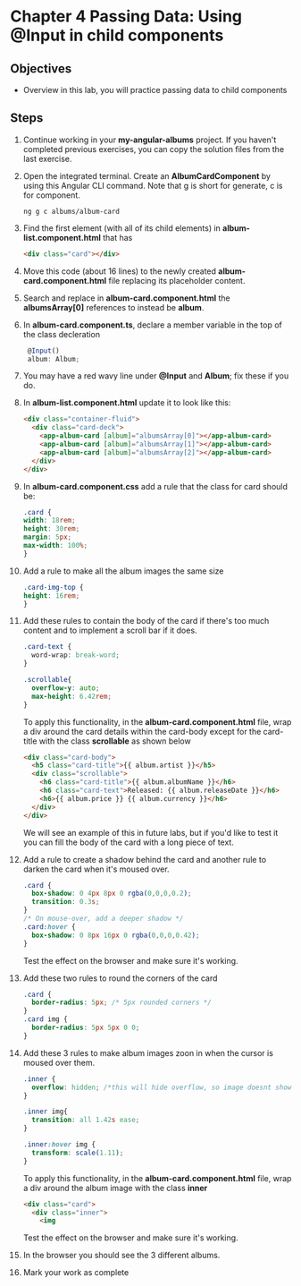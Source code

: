 # Chapter 4 Passing Data: Using @Input in child components

## Objectives

- Overview in this lab, you will practice passing data to child components

## Steps

1. Continue working in your **my-angular-albums** project. If you haven't completed previous exercises, you can copy the solution files from the last exercise.

1. Open the integrated terminal. Create an **AlbumCardComponent** by using this Angular CLI command. Note that g is short for generate, c is for component.

   ```
   ng g c albums/album-card
   ```

1. Find the first element (with all of its child elements) in **album-list.component.html** that has

   ```html
   <div class="card"></div>
   ```

1. Move this code (about 16 lines) to the newly created **album-card.component.html** file replacing its placeholder content.

1. Search and replace in **album-card.component.html** the **albumsArray[0]** references to instead be **album**.

1. In **album-card.component.ts**, declare a member variable in the top of the class decleration

   ```typescript
    @Input()
    album: Album;
   ```

1. You may have a red wavy line under **@Input** and **Album**; fix these if you do.

1. In **album-list.component.html** update it to look like this:

   ```html
   <div class="container-fluid">
     <div class="card-deck">
       <app-album-card [album]="albumsArray[0]"></app-album-card>
       <app-album-card [album]="albumsArray[1]"></app-album-card>
       <app-album-card [album]="albumsArray[2]"></app-album-card>
     </div>
   </div>
   ```

1. In **album-card.component.css** add a rule that the class for card should be:

    ```css
    .card {
    width: 18rem;
    height: 30rem;
    margin: 5px;
    max-width: 100%;
    }
    ```

1. Add a rule to make all the album images the same size

    ```css
    .card-img-top {
    height: 16rem; 
    }
    ```

1. Add these rules to contain the body of the card if there's too much content and to implement a scroll bar if it does.

    ```css
    .card-text {
      word-wrap: break-word;
    }

    .scrollable{
      overflow-y: auto;
      max-height: 6.42rem;
    }
    ```

    To apply this functionality, in the **album-card.component.html** file, wrap a div around the card details within the card-body except for the card-title with the class **scrollable** as shown below

    ```html
    <div class="card-body">
      <h5 class="card-title">{{ album.artist }}</h5>
      <div class="scrollable">
        <h6 class="card-title">{{ album.albumName }}</h6>
        <h6 class="card-text">Released: {{ album.releaseDate }}</h6>
        <h6>{{ album.price }} {{ album.currency }}</h6>
      </div>
    </div>
    ```

    We will see an example of this in future labs, but if you'd like to test it you can fill the body of the card with a long piece of text.

1. Add a rule to create a shadow behind the card and another rule to darken the card when it's moused over.

    ```css
    .card {
      box-shadow: 0 4px 8px 0 rgba(0,0,0,0.2);
      transition: 0.3s;
    }
    /* On mouse-over, add a deeper shadow */
    .card:hover {
      box-shadow: 0 8px 16px 0 rgba(0,0,0,0.42);
    }
    ```

    Test the effect on the browser and make sure it's working.

1.  Add these two rules to round the corners of the card

    ```css
    .card {
      border-radius: 5px; /* 5px rounded corners */
    }
    .card img {
      border-radius: 5px 5px 0 0;
    }
    ```

1. Add these 3 rules to make album images zoon in when the cursor is moused over them.

    ```css
    .inner {
      overflow: hidden; /*this will hide overflow, so image doesnt show outside of the card as it grows */
    }

    .inner img{
      transition: all 1.42s ease;
    }

    .inner:hover img {
      transform: scale(1.11);
    }
    ```

    To apply this functionality, in the **album-card.component.html** file, wrap a div around the album image with the class **inner**

    ```html
    <div class="card">
      <div class="inner">
        <img
    ```

    Test the effect on the browser and make sure it's working.

1. In the browser you should see the 3 different albums.

1. Mark your work as complete
